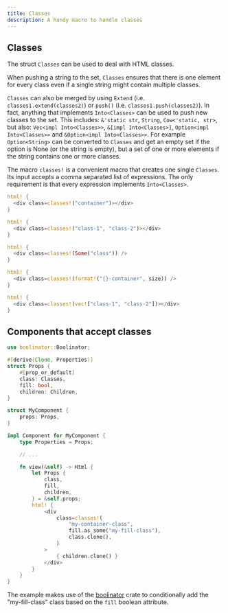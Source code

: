 ```yaml
---
title: Classes
description: A handy macro to handle classes
---
```


## Classes

The struct `Classes` can be used to deal with HTML classes.

When pushing a string to the set, `Classes` ensures that there is one element
for every class even if a single string might contain multiple classes.

`Classes` can also be merged by using `Extend` (i.e.
`classes1.extend(classes2)`) or `push()` (i.e. `classes1.push(classes2)`). In
fact, anything that implements `Into<Classes>` can be used to push new classes
to the set. This includes: `&'static str`, `String`, `Cow<'static, str>`,
but also: `Vec<impl Into<Classes>>`, `&[impl Into<Classes>]`,
`Option<impl Into<Classes>>` and `&Option<impl Into<Classes>>`. For example
`Option<String>` can be converted to `Classes` and get an empty set if the
option is None (or the string is empty), but a set of one or more elements if
the string contains one or more classes.

The macro `classes!` is a convenient macro that creates one single `Classes`.
Its input accepts a comma separated list of expressions. The only requirement
is that every expression implements `Into<Classes>`.

<!--DOCUSAURUS_CODE_TABS-->
<!--Literal-->

```rust
html! {
  <div class=classes!("container")></div>
}
```

<!--Multiple-->

```rust
html! {
  <div class=classes!("class-1", "class-2")></div>
}
```

<!--Optional-->

```rust
html! {
  <div class=classes!(Some("class")) />
}
```

<!--Interpolated-->

```rust
html! {
  <div class=classes!(format!("{}-container", size)) />
}
```

<!--Vector-->

```rust
html! {
  <div class=classes!(vec!["class-1", "class-2"])></div>
}
```

<!--END_DOCUSAURUS_CODE_TABS-->

## Components that accept classes

```rust
use boolinator::Boolinator;

#[derive(Clone, Properties)]
struct Props {
    #[prop_or_default]
    class: Classes,
    fill: bool,
    children: Children,
}

struct MyComponent {
    props: Props,
}

impl Component for MyComponent {
    type Properties = Props;

    // ...

    fn view(&self) -> Html {
        let Props {
            class,
            fill,
            children,
        } = &self.props;
        html! {
            <div
                class=classes!(
                    "my-container-class",
                    fill.as_some("my-fill-class"),
                    class.clone(),
                )
            >
                { children.clone() }
            </div>
        }
    }
}
```

The example makes use of the [boolinator](https://crates.io/crates/boolinator)
crate to conditionally add the "my-fill-class" class based on the `fill`
boolean attribute.
